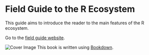 # Field Guide to the R Ecosystem

This guide aims to introduce the reader to the main features of the R ecosystem.

Go to the [field guide website](http://fg2re.sellorm.com).

![Cover Image]("cover.png")
This book is written using [Bookdown](https://github.com/rstudio/bookdown).
